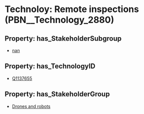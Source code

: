# Technoloy: __Remote inspections__ (PBN__Technology_2880)

## Property: has_StakeholderSubgroup

* [nan](PBN__TechSubgroup_7)

## Property: has_TechnologyID

* [Q1137655](Q1137655)

## Property: has_StakeholderGroup

* [Drones and robots](PBN__TechGroup_17)

